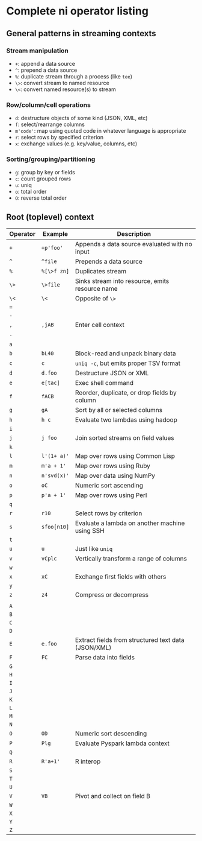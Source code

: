 # Complete ni operator listing
## General patterns in streaming contexts
### Stream manipulation
- `+`: append a data source
- `^`: prepend a data source
- `%`: duplicate stream through a process (like `tee`)
- `\>`: convert stream to named resource
- `\<`: convert named resource(s) to stream

### Row/column/cell operations
- `d`: destructure objects of some kind (JSON, XML, etc)
- `f`: select/rearrange columns
- `m'code'`: map using quoted code in whatever language is appropriate
- `r`: select rows by specified criterion
- `x`: exchange values (e.g. key/value, columns, etc)

### Sorting/grouping/partitioning
- `g`: group by key or fields
- `c`: count grouped rows
- `u`: uniq
- `o`: total order
- `O`: reverse total order

## Root (toplevel) context
Operator | Example     | Description
---------|-------------|------------
`+`      | `+p'foo'`   | Appends a data source evaluated with no input
`^`      | `^file`     | Prepends a data source
`%`      | `%[\>f zn]` | Duplicates stream
`\>`     | `\>file`    | Sinks stream into resource, emits resource name
`\<`     | `\<`        | Opposite of `\>`
`=`      |             |
`-`      |             |
`,`      | `,jAB`      | Enter cell context
`.`      |             |
         |             |
`a`      |             |
`b`      | `bL40`      | Block-read and unpack binary data
`c`      | `c`         | `uniq -c`, but emits proper TSV format
`d`      | `d.foo`     | Destructure JSON or XML
`e`      | `e[tac]`    | Exec shell command
`f`      | `fACB`      | Reorder, duplicate, or drop fields by column
`g`      | `gA`        | Sort by all or selected columns
`h`      | `h c`       | Evaluate two lambdas using hadoop
`i`      |             |
`j`      | `j foo`     | Join sorted streams on field values
`k`      |             |
`l`      | `l'(1+ a)'` | Map over rows using Common Lisp
`m`      | `m'a + 1'`  | Map over rows using Ruby
`n`      | `n'svd(x)'` | Map over data using NumPy
`o`      | `oC`        | Numeric sort ascending
`p`      | `p'a + 1'`  | Map over rows using Perl
`q`      |             |
`r`      | `r10`       | Select rows by criterion
`s`      | `sfoo[n10]` | Evaluate a lambda on another machine using SSH
`t`      |             |
`u`      | `u`         | Just like `uniq`
`v`      | `vCplc`     | Vertically transform a range of columns
`w`      |             |
`x`      | `xC`        | Exchange first fields with others
`y`      |             |
`z`      | `z4`        | Compress or decompress
         |             |
`A`      |             |
`B`      |             |
`C`      |             |
`D`      |             |
`E`      | `e.foo`     | Extract fields from structured text data (JSON/XML)
`F`      | `FC`        | Parse data into fields
`G`      |             |
`H`      |             |
`I`      |             |
`J`      |             |
`K`      |             |
`L`      |             |
`M`      |             |
`N`      |             |
`O`      | `OD`        | Numeric sort descending
`P`      | `Plg`       | Evaluate Pyspark lambda context
`Q`      |             |
`R`      | `R'a+1'`    | R interop
`S`      |             |
`T`      |             |
`U`      |             |
`V`      | `VB`        | Pivot and collect on field B
`W`      |             |
`X`      |             |
`Y`      |             |
`Z`      |             |
